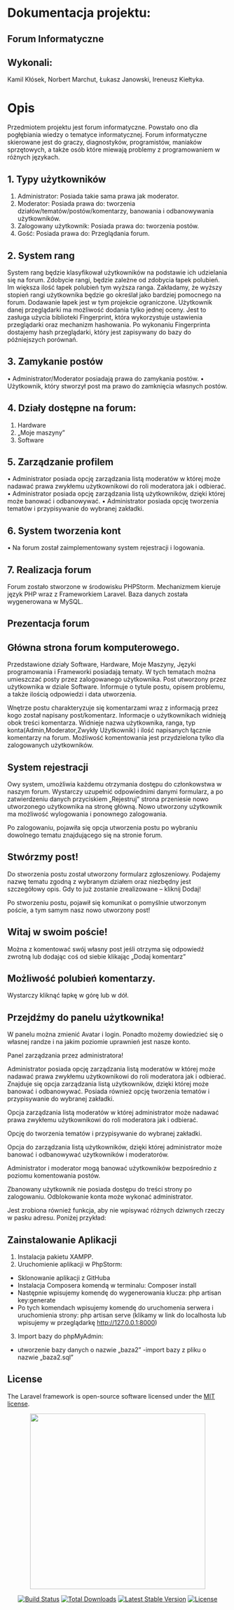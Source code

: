# Dokumentacja projektu: 
## Forum Informatyczne

## Wykonali: 
Kamil Kłósek, 
Norbert Marchut, 
Łukasz Janowski,
Ireneusz Kiełtyka.


# Opis

Przedmiotem projektu jest forum informatyczne. Powstało ono dla pogłębiania wiedzy o tematyce informatycznej. Forum informatyczne skierowane jest do  graczy, diagnostyków, programistów, maniaków sprzętowych, a także osób które miewają problemy z programowaniem w różnych językach. 

## 1. Typy użytkowników
1.	Administrator:  Posiada takie sama prawa jak moderator.
2.	Moderator: Posiada prawa do: tworzenia działów/tematów/postów/komentarzy, banowania i odbanowywania użytkowników.
3.	Zalogowany użytkownik: Posiada prawa do: tworzenia postów.
4.	Gość: Posiada prawa do: Przeglądania forum.

## 2.  System rang
System rang będzie klasyfikował użytkowników na podstawie ich udzielania się na forum. Zdobycie rangi, będzie zależne od zdobycia łapek polubień. Im większa ilość łapek polubień tym wyższa ranga. Zakładamy, że wyższy stopień rangi użytkownika będzie go określał jako bardziej pomocnego na forum.
Dodawanie łapek jest w tym projekcie ograniczone. Użytkownik danej przeglądarki ma możliwość dodania tylko jednej oceny. Jest to zasługa użycia biblioteki Fingerprint, która wykorzystuje ustawienia przeglądarki oraz mechanizm hashowania. Po wykonaniu Fingerprinta dostajemy hash przeglądarki, który jest zapisywany do bazy do późniejszych porównań.

## 3. Zamykanie postów
•	Administrator/Moderator  posiadają prawa do zamykania postów.
•	Użytkownik, który stworzył post ma prawo do zamknięcia własnych postów.
## 4. Działy dostępne na forum:
1.	Hardware
2.	„Moje maszyny”
3.	Software

## 5. Zarządzanie profilem
•	Administrator posiada opcję zarządzania listą moderatów w której może nadawać prawa zwykłemu użytkownikowi do roli moderatora jak i odbierać.
•	Administrator posiada opcję zarządzania listą użytkowników, dzięki której może banować i odbanowywać.
•	Administrator posiada opcję tworzenia tematów i przypisywanie do wybranej zakładki.

## 6. System tworzenia kont
•	Na forum został zaimplementowany system rejestracji i logowania.

## 7. Realizacja forum
Forum zostało stworzone w środowisku PHPStorm. Mechanizmem kieruje język PHP wraz z Frameworkiem Laravel. Baza danych została wygenerowana w MySQL.


## Prezentacja forum

 
 




 
 



 





## Główna strona forum komputerowego.
Przedstawione działy  Software, Hardware, Moje Maszyny, Języki programowania i Frameworki posiadają tematy. W tych tematach można umieszczać posty przez zalogowanego użytkownika.
Post utworzony przez użytkownika w dziale Software. Informuje o tytule postu, opisem problemu, a także ilością odpowiedzi i data utworzenia.


















Wnętrze postu charakteryzuje się komentarzami wraz z informacją przez kogo został napisany post/komentarz. Informacje o użytkownikach widnieją obok treści komentarza. Widnieje nazwa użytkownika, ranga, typ konta(Admin,Moderator,Zwykły Użytkownik) i ilość napisanych łącznie komentarzy na forum. Możliwość komentowania jest przydzielona tylko dla zalogowanych użytkowników.

## System rejestracji
 
Owy system, umożliwia każdemu otrzymania dostępu do członkowstwa w naszym forum. Wystarczy uzupełnić odpowiednimi danymi formularz, a po zatwierdzeniu danych przyciskiem „Rejestruj” strona przeniesie nowo utworzonego użytkownika na stronę główną.
Nowo utworzony użytkownik ma możliwość wylogowania i ponownego zalogowania.
 
 

Po zalogowaniu, pojawiła się opcja utworzenia postu po wybraniu dowolnego tematu znajdującego się na stronie forum.
 

## Stwórzmy post!
 
Do stworzenia postu został utworzony formularz zgłoszeniowy. Podajemy nazwę tematu zgodną z wybranym działem oraz niezbędny jest szczegółowy opis. Gdy to już zostanie zrealizowane – kliknij Dodaj!

Po stworzeniu postu, pojawił się komunikat o pomyślnie utworzonym poście, a tym samym nasz nowo utworzony post!
 










## Witaj w swoim poście! 
Można z komentować swój własny post jeśli otrzyma się odpowiedź zwrotną lub dodając coś od siebie klikając „Dodaj komentarz” 
 







## Możliwość polubień komentarzy.
Wystarczy kliknąć łapkę w górę lub w dół.

 




## Przejdźmy do panelu użytkownika!

 

W panelu można zmienić Avatar i login. Ponadto możemy dowiedzieć się o własnej randze i na jakim poziomie uprawnień jest nasze konto.

Panel zarządzania przez administratora!

 
Administrator posiada opcję zarządzania listą moderatów w której może nadawać prawa zwykłemu użytkownikowi do roli moderatora jak i odbierać. Znajduje się opcja zarządzania listą użytkowników, dzięki której może banować i odbanowywać. Posiada również opcję tworzenia tematów i przypisywanie do wybranej zakładki.





Opcja zarządzania listą moderatów w której administrator może nadawać prawa zwykłemu użytkownikowi do roli moderatora jak i odbierać.

 











Opcję do tworzenia tematów i przypisywanie do wybranej zakładki.

 


Opcja do zarządzania listą użytkowników, dzięki której administrator może banować i odbanowywać użytkowników i moderatorów.


 
Administrator i moderator mogą banować użytkowników bezpośrednio z poziomu komentowania postów.


 










Zbanowany użytkownik nie posiada dostępu do treści strony po zalogowaniu. Odblokowanie konta może wykonać administrator.

 


Jest zrobiona również funkcja, aby nie wpisywać różnych dziwnych rzeczy w pasku adresu. Poniżej przykład:
 

 




## Zainstalowanie Aplikacji

1.	Instalacja pakietu XAMPP.
2.	 Uruchomienie aplikacji w PhpStorm:
- Sklonowanie aplikacji z GitHuba
- Instalacja Composera komendą w terminalu:
Composer install
- Następnie wpisujemy komendę do wygenerowania klucza:
php artisan key:generate
- Po tych komendach wpisujemy komendę do uruchomenia serwera i uruchomienia strony: php artisan serve
(klikamy w link do localhosta lub wpisujemy w przeglądarkę http://127.0.0.1:8000)
3.	Import bazy do phpMyAdmin:
- utworzenie bazy danych o nazwie „baza2”
-import bazy z pliku o nazwie „baza2.sql”



## License

The Laravel framework is open-source software licensed under the [MIT license](https://opensource.org/licenses/MIT).


<p align="center"><img src="https://res.cloudinary.com/dtfbvvkyp/image/upload/v1566331377/laravel-logolockup-cmyk-red.svg" width="400"></p>

<p align="center">
<a href="https://travis-ci.org/laravel/framework"><img src="https://travis-ci.org/laravel/framework.svg" alt="Build Status"></a>
<a href="https://packagist.org/packages/laravel/framework"><img src="https://poser.pugx.org/laravel/framework/d/total.svg" alt="Total Downloads"></a>
<a href="https://packagist.org/packages/laravel/framework"><img src="https://poser.pugx.org/laravel/framework/v/stable.svg" alt="Latest Stable Version"></a>
<a href="https://packagist.org/packages/laravel/framework"><img src="https://poser.pugx.org/laravel/framework/license.svg" alt="License"></a>
</p>
